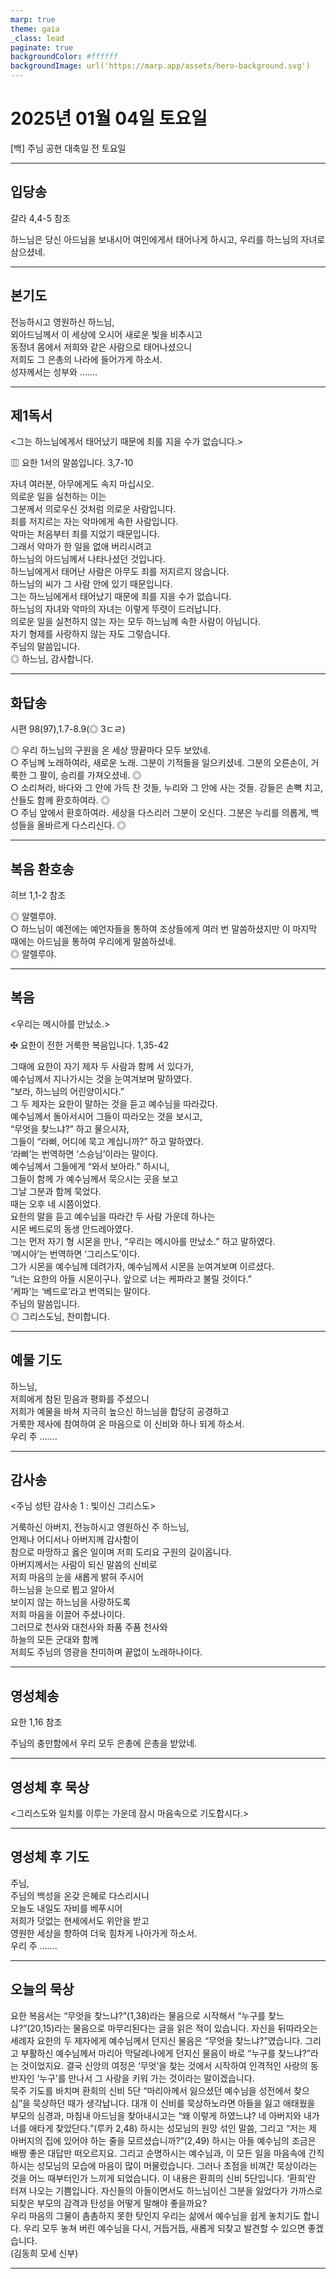 ```yaml
---
marp: true
theme: gaia
_class: lead
paginate: true
backgroundColor: #ffffff
backgroundImage: url('https://marp.app/assets/hero-background.svg')
---
```


# 2025년 01월 04일 토요일

[백] 주님 공현 대축일 전 토요일  




---

## 입당송

갈라 4,4-5 참조

하느님은 당신 아드님을 보내시어 여인에게서 태어나게 하시고, 우리를 하느님의 자녀로 삼으셨네.  
  


---

## 본기도

전능하시고 영원하신 하느님,  
외아드님께서 이 세상에 오시어 새로운 빛을 비추시고  
동정녀 몸에서 저희와 같은 사람으로 태어나셨으니  
저희도 그 은총의 나라에 들어가게 하소서.  
성자께서는 성부와 …….  
  


---

## 제1독서

<그는 하느님에게서 태어났기 때문에 죄를 지을 수가 없습니다.>

▥ 요한 1서의 말씀입니다. 3,7-10

자녀 여러분, 아무에게도 속지 마십시오.  
의로운 일을 실천하는 이는  
그분께서 의로우신 것처럼 의로운 사람입니다.  
죄를 저지르는 자는 악마에게 속한 사람입니다.  
악마는 처음부터 죄를 지었기 때문입니다.  
그래서 악마가 한 일을 없애 버리시려고  
하느님의 아드님께서 나타나셨던 것입니다.  
하느님에게서 태어난 사람은 아무도 죄를 저지르지 않습니다.  
하느님의 씨가 그 사람 안에 있기 때문입니다.  
그는 하느님에게서 태어났기 때문에 죄를 지을 수가 없습니다.  
하느님의 자녀와 악마의 자녀는 이렇게 뚜렷이 드러납니다.  
의로운 일을 실천하지 않는 자는 모두 하느님께 속한 사람이 아닙니다.  
자기 형제를 사랑하지 않는 자도 그렇습니다.  
주님의 말씀입니다.  
◎ 하느님, 감사합니다.  
  


---

## 화답송

시편 98(97),1.7-8.9(◎ 3ㄷㄹ)

◎ 우리 하느님의 구원을 온 세상 땅끝마다 모두 보았네.  
○ 주님께 노래하여라, 새로운 노래. 그분이 기적들을 일으키셨네. 그분의 오른손이, 거룩한 그 팔이, 승리를 가져오셨네. ◎  
○ 소리쳐라, 바다와 그 안에 가득 찬 것들, 누리와 그 안에 사는 것들. 강들은 손뼉 치고, 산들도 함께 환호하여라. ◎  
○ 주님 앞에서 환호하여라. 세상을 다스리러 그분이 오신다. 그분은 누리를 의롭게, 백성들을 올바르게 다스리신다. ◎  
  


---

## 복음 환호송

히브 1,1-2 참조

◎ 알렐루야.  
○ 하느님이 예전에는 예언자들을 통하여 조상들에게 여러 번 말씀하셨지만 이 마지막 때에는 아드님을 통하여 우리에게 말씀하셨네.  
◎ 알렐루야.  
  


---

## 복음

<우리는 메시아를 만났소.>

✠ 요한이 전한 거룩한 복음입니다. 1,35-42

그때에 요한이 자기 제자 두 사람과 함께 서 있다가,  
예수님께서 지나가시는 것을 눈여겨보며 말하였다.  
“보라, 하느님의 어린양이시다.”  
그 두 제자는 요한이 말하는 것을 듣고 예수님을 따라갔다.  
예수님께서 돌아서시어 그들이 따라오는 것을 보시고,  
“무엇을 찾느냐?” 하고 물으시자,  
그들이 “라삐, 어디에 묵고 계십니까?” 하고 말하였다.  
‘라삐’는 번역하면 ‘스승님’이라는 말이다.  
예수님께서 그들에게 “와서 보아라.” 하시니,  
그들이 함께 가 예수님께서 묵으시는 곳을 보고  
그날 그분과 함께 묵었다.  
때는 오후 네 시쯤이었다.  
요한의 말을 듣고 예수님을 따라간 두 사람 가운데 하나는  
시몬 베드로의 동생 안드레아였다.  
그는 먼저 자기 형 시몬을 만나, “우리는 메시아를 만났소.” 하고 말하였다.  
‘메시아’는 번역하면 ‘그리스도’이다.  
그가 시몬을 예수님께 데려가자, 예수님께서 시몬을 눈여겨보며 이르셨다.  
“너는 요한의 아들 시몬이구나. 앞으로 너는 케파라고 불릴 것이다.”  
‘케파’는 ‘베드로’라고 번역되는 말이다.  
주님의 말씀입니다.  
◎ 그리스도님, 찬미합니다.  
  


---

## 예물 기도

하느님,  
저희에게 참된 믿음과 평화를 주셨으니  
저희가 예물을 바쳐 지극히 높으신 하느님을 합당히 공경하고  
거룩한 제사에 참여하여 온 마음으로 이 신비와 하나 되게 하소서.  
우리 주 …….  
  


---

## 감사송

<주님 성탄 감사송 1 : 빛이신 그리스도>

거룩하신 아버지, 전능하시고 영원하신 주 하느님,  
언제나 어디서나 아버지께 감사함이  
참으로 마땅하고 옳은 일이며 저희 도리요 구원의 길이옵니다.  
아버지께서는 사람이 되신 말씀의 신비로  
저희 마음의 눈을 새롭게 밝혀 주시어  
하느님을 눈으로 뵙고 알아서  
보이지 않는 하느님을 사랑하도록  
저희 마음을 이끌어 주셨나이다.  
그러므로 천사와 대천사와 좌품 주품 천사와  
하늘의 모든 군대와 함께  
저희도 주님의 영광을 찬미하며 끝없이 노래하나이다.  
  


---

## 영성체송

요한 1,16 참조

주님의 충만함에서 우리 모두 은총에 은총을 받았네.  
  


---

## 영성체 후 묵상

<그리스도와 일치를 이루는 가운데 잠시 마음속으로 기도합시다.>  


---

## 영성체 후 기도

주님,  
주님의 백성을 온갖 은혜로 다스리시니  
오늘도 내일도 자비를 베푸시어  
저희가 덧없는 현세에서도 위안을 받고  
영원한 세상을 향하여 더욱 힘차게 나아가게 하소서.  
우리 주 …….  
  


---

## 오늘의 묵상

요한 복음서는 “무엇을 찾느냐?”(1,38)라는 물음으로 시작해서 “누구를 찾느냐?”(20,15)라는 물음으로 마무리된다는 글을 읽은 적이 있습니다. 자신을 뒤따라오는 세례자 요한의 두 제자에게 예수님께서 던지신 물음은 “무엇을 찾느냐?”였습니다. 그리고 부활하신 예수님께서 마리아 막달레나에게 던지신 물음이 바로 “누구를 찾느냐?”라는 것이었지요. 결국 신앙의 여정은 ‘무엇’을 찾는 것에서 시작하여 인격적인 사랑의 동반자인 ‘누구’를 만나서 그 사랑을 키워 가는 것이라는 말이겠습니다.  
묵주 기도를 바치며 환희의 신비 5단 “마리아께서 잃으셨던 예수님을 성전에서 찾으심”을 묵상하던 때가 생각납니다. 대개 이 신비를 묵상하노라면 아들을 잃고 애태웠을 부모의 심경과, 마침내 아드님을 찾아내시고는 “왜 이렇게 하였느냐? 네 아버지와 내가 너를 애타게 찾았단다.”(루카 2,48) 하시는 성모님의 원망 섞인 말씀, 그리고 “저는 제 아버지의 집에 있어야 하는 줄을 모르셨습니까?”(2,49) 하시는 아들 예수님의 조금은 배짱 좋은 대답만 떠오르지요. 그리고 순명하시는 예수님과, 이 모든 일을 마음속에 간직하시는 성모님의 모습에 마음이 많이 머물렀습니다. 그러나 초점을 비껴간 묵상이라는 것을 어느 때부터인가 느끼게 되었습니다. 이 내용은 환희의 신비 5단입니다. ‘환희’란 터져 나오는 기쁨입니다. 자신들의 아들이면서도 하느님이신 그분을 잃었다가 가까스로 되찾은 부모의 감격과 탄성을 어떻게 말해야 좋을까요?  
우리 마음의 그물이 촘촘하지 못한 탓인지 우리는 삶에서 예수님을 쉽게 놓치기도 합니다. 우리 모두 놓쳐 버린 예수님을 다시, 거듭거듭, 새롭게 되찾고 발견할 수 있으면 좋겠습니다.  
(김동희 모세 신부)  


---